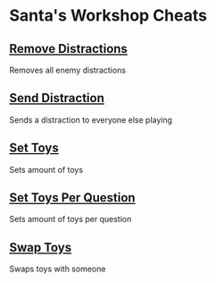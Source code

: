 # Santa's Workshop Cheats

## [Remove Distractions](removeDistractions.js)
Removes all enemy distractions

## [Send Distraction](sendDistraction.js)
Sends a distraction to everyone else playing

## [Set Toys](setToys.js)
Sets amount of toys

## [Set Toys Per Question](setToysPerQ.js)
Sets amount of toys per question

## [Swap Toys](swapToys.js)
Swaps toys with someone